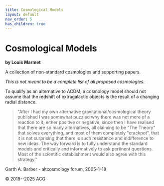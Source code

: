 ```yaml
---
title: Cosmological Models
layout: default
nav_order: 5
has_children: true
---
```


# Cosmological Models
**by Louis Marmet**

A collection of non-standard cosmologies and supporting papers.

*This is not meant to be a complete list of all proposed cosmologies.*

To qualify as an alternative to ΛCDM, a cosmology model should not assume that the redshift of extragalactic objects is the result of a changing radial distance. 

> "After I had my own alternative gravitational/cosmological theory published I was somewhat puzzled why there was not more of a reaction to it, either positive or negative; since then I have realised that there are so many alternatives, all claiming to be "The Theory" that solves everything, and most of them completely "crackpot", that it is not surprising that there is such resistance and indifference to new ideas.
> The way forward is to fully understand the standard models and critically and informatively to ask pertinent questions. Most of the scientific establishment would also agree with this strategy." 

Garth A. Barber - altcosmology forum, 2005-1-18

© 2018--2025 ACG